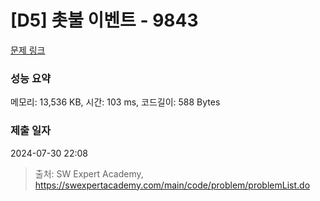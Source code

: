 # [D5] 촛불 이벤트 - 9843 

[문제 링크](https://swexpertacademy.com/main/code/problem/problemDetail.do?contestProbId=AXGBKzuaPOoDFAXR) 

### 성능 요약

메모리: 13,536 KB, 시간: 103 ms, 코드길이: 588 Bytes

### 제출 일자

2024-07-30 22:08



> 출처: SW Expert Academy, https://swexpertacademy.com/main/code/problem/problemList.do